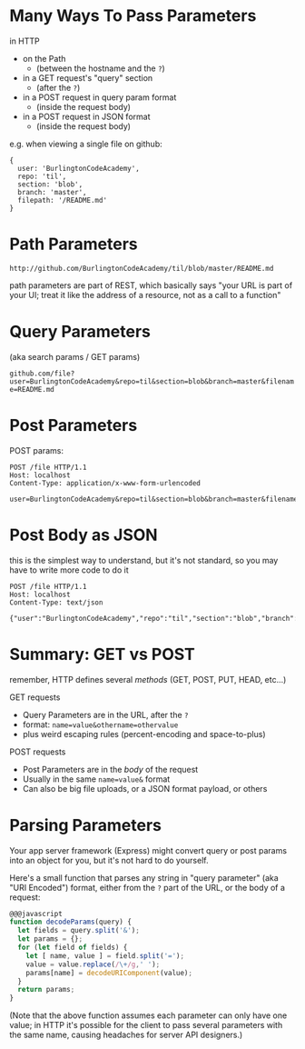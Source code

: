 # Many Ways To Pass Parameters

in HTTP

* on the Path
  * (between the hostname and the `?`)
* in a GET request's "query" section
  * (after the `?`)
* in a POST request in query param format
  * (inside the request body)
* in a POST request in JSON format
  * (inside the request body)

e.g. when viewing a single file on github: 
```
{
  user: 'BurlingtonCodeAcademy',
  repo: 'til',
  section: 'blob',
  branch: 'master',
  filepath: '/README.md'
}
```

# Path Parameters

`http://github.com/BurlingtonCodeAcademy/til/blob/master/README.md`

path parameters are part of REST, which basically says "your URL is part of your UI; treat it like the address of a resource, not as a call to a function"


# Query Parameters

(aka search params / GET params)

`github.com/file?user=BurlingtonCodeAcademy&repo=til&section=blob&branch=master&filename=README.md`


# Post Parameters

POST params:
```
POST /file HTTP/1.1
Host: localhost
Content-Type: application/x-www-form-urlencoded

user=BurlingtonCodeAcademy&repo=til&section=blob&branch=master&filename=README.md
```

# Post Body as JSON

this is the simplest way to understand, but it's not standard, so you may have to write more code to do it

```
POST /file HTTP/1.1
Host: localhost
Content-Type: text/json

{"user":"BurlingtonCodeAcademy","repo":"til","section":"blob","branch":"master","filepath":"/README.md"}
```

# Summary: GET vs POST

remember, HTTP defines several *methods* (GET, POST, PUT, HEAD, etc...)

GET requests

 - Query Parameters are in the URL, after the `?`
 - format: `name=value&othername=othervalue`
 - plus weird escaping rules (percent-encoding and space-to-plus)

POST requests

 - Post Parameters are in the *body* of the request
 - Usually in the same `name=value&` format
 - Can also be big file uploads, or a JSON format payload, or others

# Parsing Parameters

Your app server framework (Express) might convert query or post params into an object for you, but it's not hard to do yourself.

Here's a small function that parses any string in "query parameter" (aka "URI Encoded") format, either from the `?` part of the URL, or the body of a request:

```javascript
@@@javascript
function decodeParams(query) {
  let fields = query.split('&');
  let params = {};
  for (let field of fields) {
    let [ name, value ] = field.split('=');
    value = value.replace(/\+/g,' ');
    params[name] = decodeURIComponent(value);
  }
  return params;
}
```

(Note that the above function assumes each parameter can only have one value; in HTTP it's possible for the client to pass several parameters with the same name, causing headaches for server API designers.)
